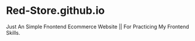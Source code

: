 # Red-Store.github.io
Just An Simple Fnontend Ecommerce Website || For Practicing My Frontend Skills.
